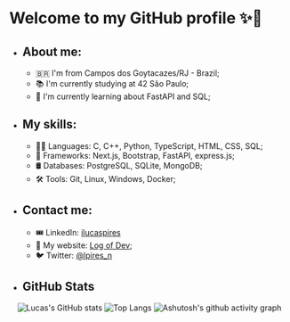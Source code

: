 # Welcome to my GitHub profile ✨🚀
+ ## About me:
  * 🇧🇷 I'm from Campos dos Goytacazes/RJ - Brazil;
  * 📚 I'm currently studying at 42 São Paulo;
  * 🌱 I'm currently learning about FastAPI and SQL;

+ ## My skills:
  * 👨‍💻 Languages: C, C++, Python, TypeScript, HTML, CSS, SQL;
  * 🧰 Frameworks: Next.js, Bootstrap, FastAPI, express.js;
  * 🛢️ Databases: PostgreSQL, SQLite, MongoDB;
  * 🛠️ Tools: Git, Linux, Windows, Docker;

+ ## Contact me:
  * 🎟️ LinkedIn: [ilucaspires](https://www.linkedin.com/in/ilucaspires/)
  * 📖 My website: [Log of Dev](https://logofdev.software/);
  * 🐦 Twitter: [@lpires_n](https://twitter.com/lpires_n)

+ ## GitHub Stats
<div align="center">

![Lucas's GitHub stats](https://github-readme-stats.vercel.app/api?username=ilucaspires&show_icons=true&theme=github_dark&hide_border=true&hide_title=true&hide_progress=true)
![Top Langs](https://github-readme-stats.vercel.app/api/top-langs/?username=ilucaspires&layout=compact&theme=github_dark&hide_border=true&langs_count=10&hide_title=true&hide_progress=true)
![Ashutosh's github activity graph](https://github-readme-activity-graph.vercel.app/graph?username=ilucaspires&theme=github-compact&area=true&hide_border=true&height=300&hide_title=true)
</div>
